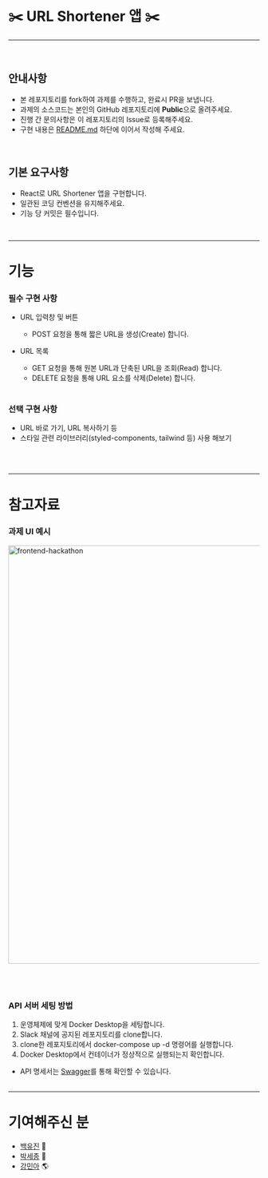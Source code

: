# ✂️ URL Shortener 앱 ✂️

---

<br>

## 안내사항

- 본 레포지토리를 fork하여 과제를 수행하고, 완료시 PR을 보냅니다.
- 과제의 소스코드는 본인의 GitHub 레포지토리에 **Public**으로 올려주세요.
- 진행 간 문의사항은 이 레포지토리의 Issue로 등록해주세요.
- 구현 내용은 [README.md](http://readme.md/) 하단에 이어서 작성해 주세요.

<br>

## 기본 요구사항

- React로 URL Shortener 앱을 구현합니다.
- 일관된 코딩 컨벤션을 유지해주세요.
- 기능 당 커밋은 필수입니다.

<br>

---

# 기능

### 필수 구현 사항

- URL 입력창 및 버튼
    - POST 요청을 통해 짧은 URL을 생성(Create) 합니다.
 - URL 목록
    - GET 요청을 통해 원본 URL과 단축된 URL을 조회(Read) 합니다.
    - DELETE 요청을 통해 URL 요소를 삭제(Delete) 합니다.

    <br>


### 선택 구현 사항

- URL 바로 가기, URL 복사하기 등
- 스타일 관련 라이브러리(styled-components, tailwind 등) 사용 해보기

<br><br>

---

# 참고자료

### 과제 UI 예시
<img width="838" alt="frontend-hackathon" src="https://github.com/Techeer-Partners-4/2024-Partners-Frontend/assets/117425885/8d96fe66-3916-4b03-89a4-89a71acb8f30">

<br><br>

### API 서버 세팅 방법
1. 운영체제에 맞게 Docker Desktop을 세팅합니다.
2. Slack 채널에 공지된 레포지토리를 clone합니다.
3. clone한 레포지토리에서 docker-compose up -d 명령어를 실행합니다.
4. Docker Desktop에서 컨테이너가 정상적으로 실행되는지 확인합니다.
- API 명세서는 [Swagger](http://localhost:8080/swagger-ui/index.html#/)를 통해 확인할 수 있습니다.
<br><br>

---

# 기여해주신 분

- [백유진](https://github.com/Yujin-Baek) 🐰
- [박세종](https://github.com/sejongpark) 🦉
- [강민아](https://github.com/mineii) 🌎
